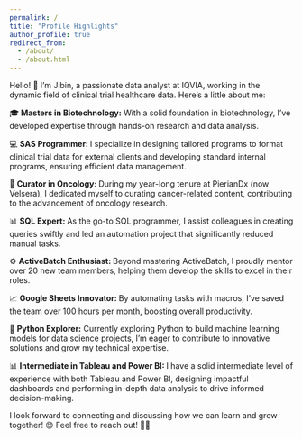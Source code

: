 ```yaml
---
permalink: /
title: "Profile Highlights"
author_profile: true
redirect_from: 
  - /about/
  - /about.html
---
```


Hello! 👋 I’m Jibin, a passionate data analyst at IQVIA, working in the dynamic field of clinical trial healthcare data. Here’s a little about me:

🎓<b> Masters in Biotechnology:</b> 
With a solid foundation in biotechnology, I’ve developed expertise through hands-on research and data analysis.

💻 <b>SAS Programmer: </b>
I specialize in designing tailored programs to format clinical trial data for external clients and developing standard internal programs, ensuring efficient data management.

🧬 <b>Curator in Oncology: </b>
During my year-long tenure at PierianDx (now Velsera), I dedicated myself to curating cancer-related content, contributing to the advancement of oncology research.

📊 <b>SQL Expert: </b>
As the go-to SQL programmer, I assist colleagues in creating queries swiftly and led an automation project that significantly reduced manual tasks.

⚙️ <b>ActiveBatch Enthusiast: </b>
Beyond mastering ActiveBatch, I proudly mentor over 20 new team members, helping them develop the skills to excel in their roles.

📈 <b>Google Sheets Innovator: </b>
By automating tasks with macros, I’ve saved the team over 100 hours per month, boosting overall productivity.

🐍 <b>Python Explorer:</b> 
Currently exploring Python to build machine learning models for data science projects, I’m eager to contribute to innovative solutions and grow my technical expertise.

📊 <b>Intermediate in Tableau and Power BI: </b>
I have a solid intermediate level of experience with both Tableau and Power BI, designing impactful dashboards and performing in-depth data analysis to drive informed decision-making.

I look forward to connecting and discussing how we can learn and grow together! 😊 Feel free to reach out! 🌟💬
